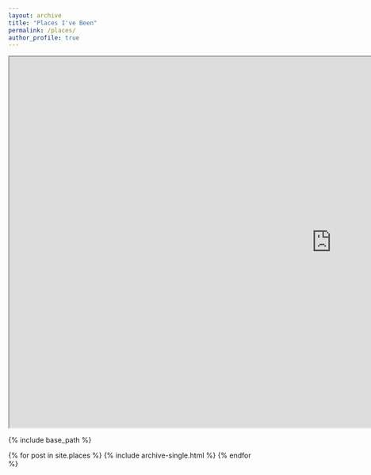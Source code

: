 ```yaml
---
layout: archive
title: "Places I've Been"
permalink: /places/
author_profile: true
---
```


<iframe src='https://rawgit.com/kmp24/oldsite/master/PlacesThings.html' style='height: 750px; width: 1300px'></iframe>


{% include base_path %}


{% for post in site.places %}
  {% include archive-single.html %}
{% endfor %}
